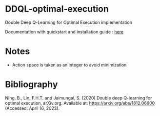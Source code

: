 # DDQL-optimal-execution
Double Deep Q-Learning for Optimal Execution implementation

Documentation with quickstart and installation guide : [here](https://g0bel1n.github.io/DDQL-optimal-execution/index.html)

# Notes

- Action space is taken as an integer to avoid minimization 

# Bibliography

Ning, B., Lin, F.H.T. and Jaimungal, S. (2020) Double deep Q-learning for optimal execution, arXiv.org. Available at: https://arxiv.org/abs/1812.06600 (Accessed: April 16, 2023). 